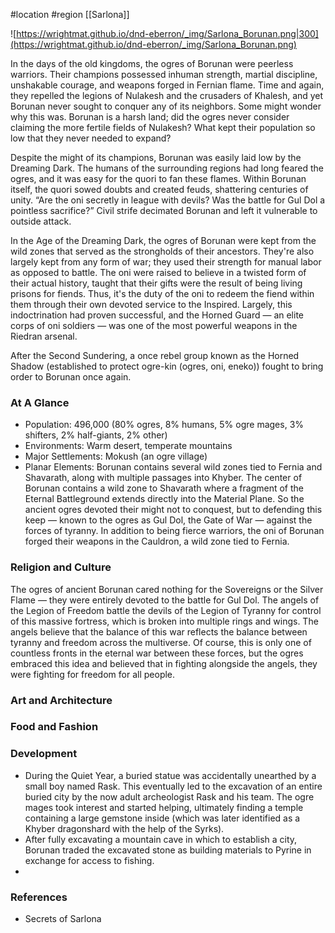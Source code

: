  #location #region [[Sarlona]]

![https://wrightmat.github.io/dnd-eberron/_img/Sarlona_Borunan.png|300](https://wrightmat.github.io/dnd-eberron/_img/Sarlona_Borunan.png)

In the days of the old kingdoms, the ogres of Borunan were peerless warriors. Their champions possessed inhuman strength, martial discipline, unshakable courage, and weapons forged in Fernian flame. Time and again, they repelled the legions of Nulakesh and the crusaders of Khalesh, and yet Borunan never sought to conquer any of its neighbors. Some might wonder why this was. Borunan is a harsh land; did the ogres never consider claiming the more fertile fields of Nulakesh? What kept their population so low that they never needed to expand?

Despite the might of its champions, Borunan was easily laid low by the Dreaming Dark. The humans of the surrounding regions had long feared the ogres, and it was easy for the quori to fan these flames. Within Borunan itself, the quori sowed doubts and created feuds, shattering centuries of unity. “Are the oni secretly in league with devils? Was the battle for Gul Dol a pointless sacrifice?” Civil strife decimated Borunan and left it vulnerable to outside attack.

In the Age of the Dreaming Dark, the ogres of Borunan were kept from the wild zones that served as the strongholds of their ancestors. They're also largely kept from any form of war; they used their strength for manual labor as opposed to battle. The oni were raised to believe in a twisted form of their actual history, taught that their gifts were the result of being living prisons for fiends. Thus, it's the duty of the oni to redeem the fiend within them through their own devoted service to the Inspired. Largely, this indoctrination had proven successful, and the Horned Guard — an elite corps of oni soldiers — was one of the most powerful weapons in the Riedran arsenal.

After the Second Sundering, a once rebel group known as the Horned Shadow (established to protect ogre-kin (ogres, oni, eneko)) fought to bring order to Borunan once again.

### At A Glance

* Population: 496,000 (80% ogres, 8% humans, 5% ogre mages, 3% shifters, 2% half-giants, 2% other)
* Environments: Warm desert, temperate mountains
* Major Settlements: Mokush (an ogre village)
* Planar Elements: Borunan contains several wild zones tied to Fernia and Shavarath, along with multiple passages into Khyber. The center of Borunan contains a wild zone to Shavarath where a fragment of the Eternal Battleground extends directly into the Material Plane. So the ancient ogres devoted their might not to conquest, but to defending this keep — known to the ogres as Gul Dol, the Gate of War — against the forces of tyranny. In addition to being fierce warriors, the oni of Borunan forged their weapons in the Cauldron, a wild zone tied to Fernia.

### Religion and Culture

The ogres of ancient Borunan cared nothing for the Sovereigns or the Silver Flame — they were entirely devoted to the battle for Gul Dol. The angels of the Legion of Freedom battle the devils of the Legion of Tyranny for control of this massive fortress, which is broken into multiple rings and wings. The angels believe that the balance of this war reflects the balance between tyranny and freedom across the multiverse. Of course, this is only one of countless fronts in the eternal war between these forces, but the ogres embraced this idea and believed that in fighting alongside the angels, they were fighting for freedom for all people.

### Art and Architecture



### Food and Fashion



### Development

* During the Quiet Year, a buried statue was accidentally unearthed by a small boy named Rask. This eventually led to the excavation of an entire buried city by the now adult archeologist Rask and his team. The ogre mages took interest and started helping, ultimately finding a temple containing a large gemstone inside (which was later identified as a Khyber dragonshard with the help of the Syrks).
* After fully excavating a mountain cave in which to establish a city, Borunan traded the excavated stone as building materials to Pyrine in exchange for access to fishing.
* 

### References

* Secrets of Sarlona
